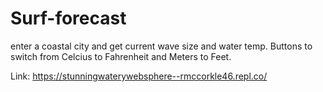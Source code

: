 # Surf-forecast
enter a coastal city and get current wave size and water temp. 
Buttons to switch from Celcius to Fahrenheit and Meters to Feet.


Link: https://stunningwaterywebsphere--rmccorkle46.repl.co/
